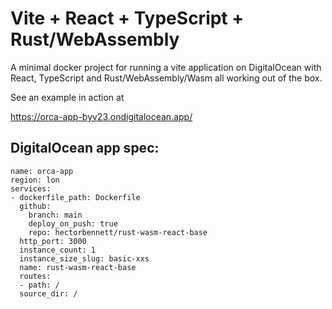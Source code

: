 # Vite + React + TypeScript + Rust/WebAssembly
A minimal docker project for running a vite application on DigitalOcean with React, TypeScript and Rust/WebAssembly/Wasm all working out of the box. 

See an example in action at

https://orca-app-byv23.ondigitalocean.app/


## DigitalOcean app spec:
```
name: orca-app
region: lon
services:
- dockerfile_path: Dockerfile
  github:
    branch: main
    deploy_on_push: true
    repo: hectorbennett/rust-wasm-react-base
  http_port: 3000
  instance_count: 1
  instance_size_slug: basic-xxs
  name: rust-wasm-react-base
  routes:
  - path: /
  source_dir: /

```
